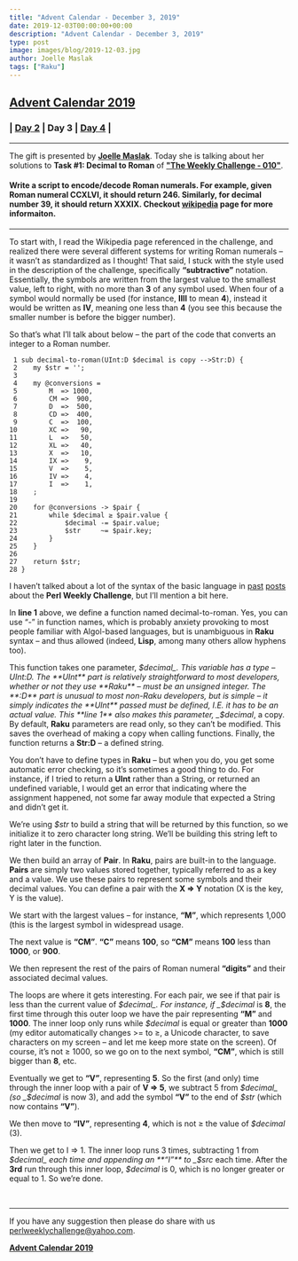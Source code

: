 ```yaml
---
title: "Advent Calendar - December 3, 2019"
date: 2019-12-03T00:00:00+00:00
description: "Advent Calendar - December 3, 2019"
type: post
image: images/blog/2019-12-03.jpg
author: Joelle Maslak
tags: ["Raku"]
---
```


## [**Advent Calendar 2019**](/blog/advent-calendar-2019)
### | [**Day 2**](/blog/advent-calendar-2019-12-02) | **Day 3** | [**Day 4**](/blog/advent-calendar-2019-12-04) |
***

The gift is presented by [**Joelle Maslak**](/blog/meet-the-champion-015). Today she is talking about her solutions to **Task #1: Decimal to Roman** of **["The Weekly Challenge - 010"](/blog/perl-weekly-challenge-010)**.

#### Write a script to encode/decode Roman numerals. For example, given Roman numeral CCXLVI, it should return 246. Similarly, for decimal number 39, it should return XXXIX. Checkout [wikipedia](https://en.wikipedia.org/wiki/Roman_numerals) page for more informaiton.

***

To start with, I read the Wikipedia page referenced in the challenge, and realized there were several different systems for writing Roman numerals – it wasn’t as standardized as I thought! That said, I stuck with the style used in the description of the challenge, specifically **“subtractive”** notation.  Essentially, the symbols are written from the largest value to the smallest value, left to right, with no more than **3** of any symbol used.  When four of a symbol would normally be used (for instance, **IIII** to mean **4**), instead it would be written as **IV**, meaning one less than **4** (you see this because the smaller number is before the bigger number).

So that’s what I’ll talk about below – the part of the code that converts an integer to a Roman number.

```perl6
 1 sub decimal-to-roman(UInt:D $decimal is copy -->Str:D) {
 2    my $str = '';
 3
 4    my @conversions =
 5        M  => 1000,
 6        CM =>  900,
 7        D  =>  500,
 8        CD =>  400,
 9        C  =>  100,
10        XC =>   90,
11        L  =>   50,
12        XL =>   40,
13        X  =>   10,
14        IX =>    9,
15        V  =>    5,
16        IV =>    4,
17        I  =>    1,
18    ;
19
20    for @conversions -> $pair {
21        while $decimal ≥ $pair.value {
22            $decimal -= $pair.value;
23            $str     ~= $pair.key;
24        }
25    }
26
27    return $str;
28 }
```

I haven’t talked about a lot of the syntax of the basic language in [past](https://digitalbarbedwire.com/2019/05/23/solving-the-sparkpost-challenge/) [posts](https://digitalbarbedwire.com/2019/04/27/anagrams-in-on/) about the **Perl Weekly Challenge**, but I’ll mention a bit here.

In **line 1** above, we define a function named decimal-to-roman. Yes, you can use “-” in function names, which is probably anxiety provoking to most people familiar with Algol-based languages, but is unambiguous in **Raku** syntax – and thus allowed (indeed, **Lisp**, among many others allow hyphens too).

This function takes one parameter, _$decimal_. This variable has a type – UInt:D.  The **UInt** part is relatively straightforward to most developers, whether or not they use **Raku** – must be an unsigned integer.  The **:D** part is unusual to most non-Raku developers, but is simple – it simply indicates the **UInt** passed must be defined, I.E. it has to be an actual value.  This **line 1** also makes this parameter, _$decimal_, a copy. By default, **Raku** parameters are read only, so they can’t be modified. This saves the overhead of making a copy when calling functions. Finally, the function returns a **Str:D** – a defined string.

You don’t have to define types in **Raku** – but when you do, you get some automatic error checking, so it’s sometimes a good thing to do. For instance, if I tried to return a **UInt** rather than a String, or returned an undefined variable, I would get an error that indicating where the assignment happened, not some far away module that expected a String and didn’t get it.

We’re using _$str_ to build a string that will be returned by this function, so we initialize it to zero character long string. We’ll be building this string left to right later in the function.

We then build an array of **Pair**. In **Raku**, pairs are built-in to the language. **Pairs** are simply two values stored together, typically referred to as a key and a value.  We use these pairs to represent some symbols and their decimal values.  You can define a pair with the **X => Y** notation (X is the key, Y is the value).

We start with the largest values – for instance, **“M”**, which represents 1,000 (this is the largest symbol in widespread usage.

The next value is **“CM”**. **“C”** means **100**, so **“CM”** means **100** less than **1000**, or **900**.

We then represent the rest of the pairs of Roman numeral **“digits”** and their associated decimal values.

The loops are where it gets interesting. For each pair, we see if that pair is less than the current value of _$decimal_.  For instance, if _$decimal_ is **8**, the first time through this outer loop we have the pair representing **“M”** and **1000**. The inner loop only runs while _$decimal_ is equal or greater than **1000** (my editor automatically changes >= to ≥, a Unicode character, to save characters on my screen – and let me keep more state on the screen).  Of course, it’s not ≥ 1000, so we go on to the next symbol, **“CM”**, which is still bigger than **8**, etc.

Eventually we get to **“V”**, representing **5**. So the first (and only) time through the inner loop with a pair of **V => 5**, we subtract 5 from _$decimal_ (so _$decimal_ is now 3), and add the symbol **“V”** to the end of _$str_ (which now contains **“V”**).

We then move to **“IV”**, representing **4**, which is not ≥ the value of _$decimal_ (3).

Then we get to I => 1. The inner loop runs 3 times, subtracting 1 from _$decimal_ each time and appending an **“I”** to _$src_ each time. After the **3rd** run through this inner loop, _$decimal_ is 0, which is no longer greater or equal to 1.  So we’re done.

<br>

***
If you have any suggestion then please do share with us <perlweeklychallenge@yahoo.com>.

[**Advent Calendar 2019**](/blog/advent-calendar-2019)
